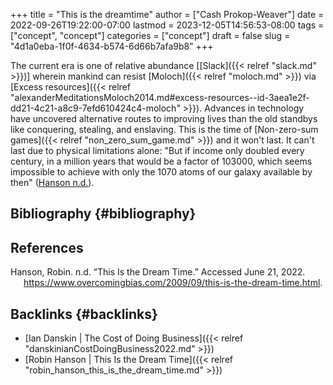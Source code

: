 +++
title = "This is the dreamtime"
author = ["Cash Prokop-Weaver"]
date = 2022-09-26T19:22:00-07:00
lastmod = 2023-12-05T14:56:53-08:00
tags = ["concept", "concept"]
categories = ["concept"]
draft = false
slug = "4d1a0eba-1f0f-4634-b574-6d66b7afa9b8"
+++

The current era is one of relative abundance [[Slack]({{< relref "slack.md" >}})] wherein mankind can resist [Moloch]({{< relref "moloch.md" >}}) via [Excess resources]({{< relref "alexanderMeditationsMoloch2014.md#excess-resources--id-3aea1e2f-dd21-4c21-a8c9-7efd610424c4-moloch" >}}). Advances in technology have uncovered alternative routes to improving lives than the old standbys like conquering, stealing, and enslaving. This is the time of [Non-zero-sum games]({{< relref "non_zero_sum_game.md" >}}) and it won't last. It can't last due to physical limitations alone: "But if income only doubled every century, in a million years that would be a factor of 103000, which seems impossible to achieve with only the 1070 atoms of our galaxy available by then" (<a href="#citeproc_bib_item_1">Hanson n.d.</a>).


## Bibliography {#bibliography}

## References

<style>.csl-entry{text-indent: -1.5em; margin-left: 1.5em;}</style><div class="csl-bib-body">
  <div class="csl-entry"><a id="citeproc_bib_item_1"></a>Hanson, Robin. n.d. “This Is the Dream Time.” Accessed June 21, 2022. <a href="https://www.overcomingbias.com/2009/09/this-is-the-dream-time.html">https://www.overcomingbias.com/2009/09/this-is-the-dream-time.html</a>.</div>
</div>


## Backlinks {#backlinks}

-   [Ian Danskin | The Cost of Doing Business]({{< relref "danskinianCostDoingBusiness2022.md" >}})
-   [Robin Hanson | This Is the Dream Time]({{< relref "robin_hanson_this_is_the_dream_time.md" >}})
